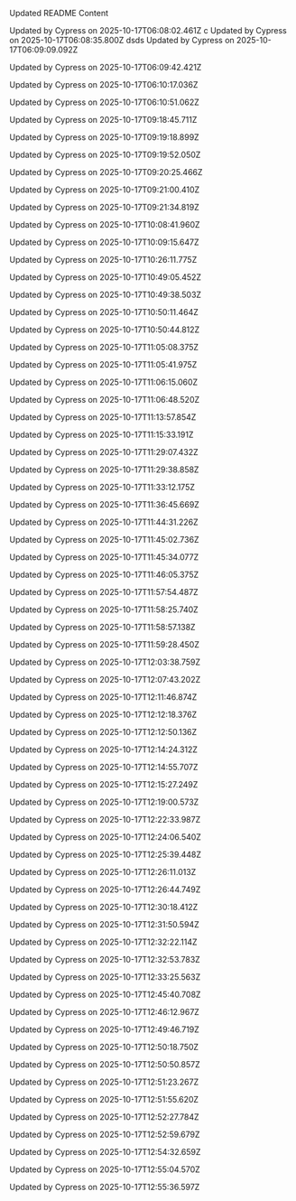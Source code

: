 Updated README Content
 
Updated by Cypress on 2025-10-17T06:08:02.461Z
  c
Updated by Cypress on 2025-10-17T06:08:35.800Z
dsds
Updated by Cypress on 2025-10-17T06:09:09.092Z

Updated by Cypress on 2025-10-17T06:09:42.421Z

Updated by Cypress on 2025-10-17T06:10:17.036Z

Updated by Cypress on 2025-10-17T06:10:51.062Z


Updated by Cypress on 2025-10-17T09:18:45.711Z

Updated by Cypress on 2025-10-17T09:19:18.899Z

Updated by Cypress on 2025-10-17T09:19:52.050Z

Updated by Cypress on 2025-10-17T09:20:25.466Z

Updated by Cypress on 2025-10-17T09:21:00.410Z

Updated by Cypress on 2025-10-17T09:21:34.819Z

Updated by Cypress on 2025-10-17T10:08:41.960Z

Updated by Cypress on 2025-10-17T10:09:15.647Z

Updated by Cypress on 2025-10-17T10:26:11.775Z

Updated by Cypress on 2025-10-17T10:49:05.452Z

Updated by Cypress on 2025-10-17T10:49:38.503Z

Updated by Cypress on 2025-10-17T10:50:11.464Z

Updated by Cypress on 2025-10-17T10:50:44.812Z

Updated by Cypress on 2025-10-17T11:05:08.375Z

Updated by Cypress on 2025-10-17T11:05:41.975Z

Updated by Cypress on 2025-10-17T11:06:15.060Z

Updated by Cypress on 2025-10-17T11:06:48.520Z

Updated by Cypress on 2025-10-17T11:13:57.854Z

Updated by Cypress on 2025-10-17T11:15:33.191Z

Updated by Cypress on 2025-10-17T11:29:07.432Z

Updated by Cypress on 2025-10-17T11:29:38.858Z

Updated by Cypress on 2025-10-17T11:33:12.175Z

Updated by Cypress on 2025-10-17T11:36:45.669Z

Updated by Cypress on 2025-10-17T11:44:31.226Z

Updated by Cypress on 2025-10-17T11:45:02.736Z

Updated by Cypress on 2025-10-17T11:45:34.077Z

Updated by Cypress on 2025-10-17T11:46:05.375Z

Updated by Cypress on 2025-10-17T11:57:54.487Z

Updated by Cypress on 2025-10-17T11:58:25.740Z

Updated by Cypress on 2025-10-17T11:58:57.138Z

Updated by Cypress on 2025-10-17T11:59:28.450Z

Updated by Cypress on 2025-10-17T12:03:38.759Z

Updated by Cypress on 2025-10-17T12:07:43.202Z

Updated by Cypress on 2025-10-17T12:11:46.874Z

Updated by Cypress on 2025-10-17T12:12:18.376Z

Updated by Cypress on 2025-10-17T12:12:50.136Z

Updated by Cypress on 2025-10-17T12:14:24.312Z

Updated by Cypress on 2025-10-17T12:14:55.707Z

Updated by Cypress on 2025-10-17T12:15:27.249Z

Updated by Cypress on 2025-10-17T12:19:00.573Z

Updated by Cypress on 2025-10-17T12:22:33.987Z

Updated by Cypress on 2025-10-17T12:24:06.540Z

Updated by Cypress on 2025-10-17T12:25:39.448Z

Updated by Cypress on 2025-10-17T12:26:11.013Z

Updated by Cypress on 2025-10-17T12:26:44.749Z

Updated by Cypress on 2025-10-17T12:30:18.412Z

Updated by Cypress on 2025-10-17T12:31:50.594Z

Updated by Cypress on 2025-10-17T12:32:22.114Z

Updated by Cypress on 2025-10-17T12:32:53.783Z

Updated by Cypress on 2025-10-17T12:33:25.563Z

Updated by Cypress on 2025-10-17T12:45:40.708Z

Updated by Cypress on 2025-10-17T12:46:12.967Z

Updated by Cypress on 2025-10-17T12:49:46.719Z

Updated by Cypress on 2025-10-17T12:50:18.750Z

Updated by Cypress on 2025-10-17T12:50:50.857Z

Updated by Cypress on 2025-10-17T12:51:23.267Z

Updated by Cypress on 2025-10-17T12:51:55.620Z

Updated by Cypress on 2025-10-17T12:52:27.784Z

Updated by Cypress on 2025-10-17T12:52:59.679Z

Updated by Cypress on 2025-10-17T12:54:32.659Z

Updated by Cypress on 2025-10-17T12:55:04.570Z

Updated by Cypress on 2025-10-17T12:55:36.597Z